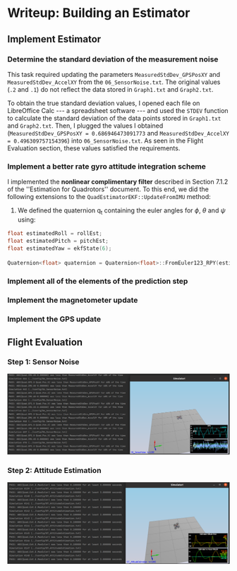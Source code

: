 # Writeup: Building an Estimator

## Implement Estimator

### Determine the standard deviation of the measurement noise

This task required updating the parameters `MeasuredStdDev_GPSPosXY`
and `MeasuredStdDev_AccelXY` from the `06_SensorNoise.txt`.
The original values (`.2` and `.1`) do not reflect the data stored
in `Graph1.txt` and `Graph2.txt`.

To obtain the true standard deviation values, I opened each file on
LibreOffice Calc --- a spreadsheet software --- and used the `STDEV` function
to calculate the standard deviation of the data points stored
in `Graph1.txt` and `Graph2.txt`.
Then, I plugged the values I obtained (`MeasuredStdDev_GPSPosXY = 0.686946473091773` and 
`MeasuredStdDev_AccelXY = 0.496309757154396`) into `06_SensorNoise.txt`.
As seen in the Flight Evaluation section, these values satisfied the requirements.

### Implement a better rate gyro attitude integration scheme

I implemented the **nonlinear complimentary filter** described in Section 
7.1.2 of the ''Estimation for Quadrotors'' document.
To this end, we did the following extensions to the `QuadEstimatorEKF::UpdateFromIMU`
method:

1. We defined the quaternion q<sub>t</sub> containing the euler angles for
   $\phi$, $\theta$ and $\psi$ using:

```c++
float estimatedRoll = rollEst;
float estimatedPitch = pitchEst;
float estimatedYaw = ekfState(6);

Quaternion<float> quaternion = Quaternion<float>::FromEuler123_RPY(estimatedRoll, estimatedPitch, estimatedYaw);

```

### Implement all of the elements of the prediction step

### Implement the magnetometer update

### Implement the GPS update



## Flight Evaluation

### Step 1: Sensor Noise

![img.png](img/step_1.png)

### Step 2: Attitude Estimation

![img.png](step_2.png)



